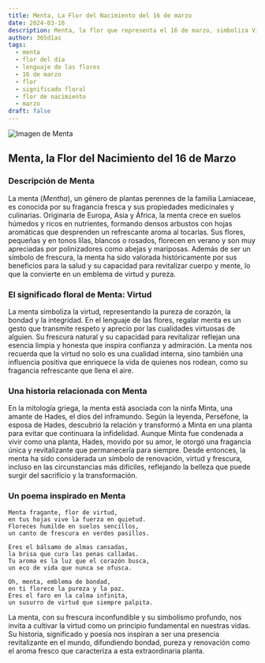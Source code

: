 ```yaml
---
title: Menta, La Flor del Nacimiento del 16 de marzo
date: 2024-03-16
description: Menta, la flor que representa el 16 de marzo, simboliza Virtud. Descubre su fascinante historia, significado en el lenguaje de las flores y una poesía que celebra su belleza.
author: 365días
tags:
  - menta
  - flor del día
  - lenguaje de las flores
  - 16 de marzo
  - flor
  - significado floral
  - flor de nacimiento
  - marzo
draft: false
---
```



![Imagen de Menta](https://cdn.pixabay.com/photo/2019/09/18/18/18/peppermint-4487398_640.jpg#center)


## Menta, la Flor del Nacimiento del 16 de Marzo

### Descripción de Menta

La menta (_Mentha_), un género de plantas perennes de la familia Lamiaceae, es conocida por su fragancia fresca y sus propiedades medicinales y culinarias. Originaria de Europa, Asia y África, la menta crece en suelos húmedos y ricos en nutrientes, formando densos arbustos con hojas aromáticas que desprenden un refrescante aroma al tocarlas. Sus flores, pequeñas y en tonos lilas, blancos o rosados, florecen en verano y son muy apreciadas por polinizadores como abejas y mariposas. Además de ser un símbolo de frescura, la menta ha sido valorada históricamente por sus beneficios para la salud y su capacidad para revitalizar cuerpo y mente, lo que la convierte en un emblema de virtud y pureza.

### El significado floral de Menta: Virtud

La menta simboliza la virtud, representando la pureza de corazón, la bondad y la integridad. En el lenguaje de las flores, regalar menta es un gesto que transmite respeto y aprecio por las cualidades virtuosas de alguien. Su frescura natural y su capacidad para revitalizar reflejan una esencia limpia y honesta que inspira confianza y admiración. La menta nos recuerda que la virtud no solo es una cualidad interna, sino también una influencia positiva que enriquece la vida de quienes nos rodean, como su fragancia refrescante que llena el aire.

### Una historia relacionada con Menta

En la mitología griega, la menta está asociada con la ninfa Minta, una amante de Hades, el dios del inframundo. Según la leyenda, Perséfone, la esposa de Hades, descubrió la relación y transformó a Minta en una planta para evitar que continuara la infidelidad. Aunque Minta fue condenada a vivir como una planta, Hades, movido por su amor, le otorgó una fragancia única y revitalizante que permanecería para siempre. Desde entonces, la menta ha sido considerada un símbolo de renovación, virtud y frescura, incluso en las circunstancias más difíciles, reflejando la belleza que puede surgir del sacrificio y la transformación.

### Un poema inspirado en Menta

```
Menta fragante, flor de virtud,  
en tus hojas vive la fuerza en quietud.  
Floreces humilde en suelos sencillos,  
un canto de frescura en verdes pasillos.  

Eres el bálsamo de almas cansadas,  
la brisa que cura las penas calladas.  
Tu aroma es la luz que el corazón busca,  
un eco de vida que nunca se ofusca.  

Oh, menta, emblema de bondad,  
en ti florece la pureza y la paz.  
Eres el faro en la calma infinita,  
un susurro de virtud que siempre palpita.  
```

La menta, con su frescura inconfundible y su simbolismo profundo, nos invita a cultivar la virtud como un principio fundamental en nuestras vidas. Su historia, significado y poesía nos inspiran a ser una presencia revitalizante en el mundo, difundiendo bondad, pureza y renovación como el aroma fresco que caracteriza a esta extraordinaria planta.
